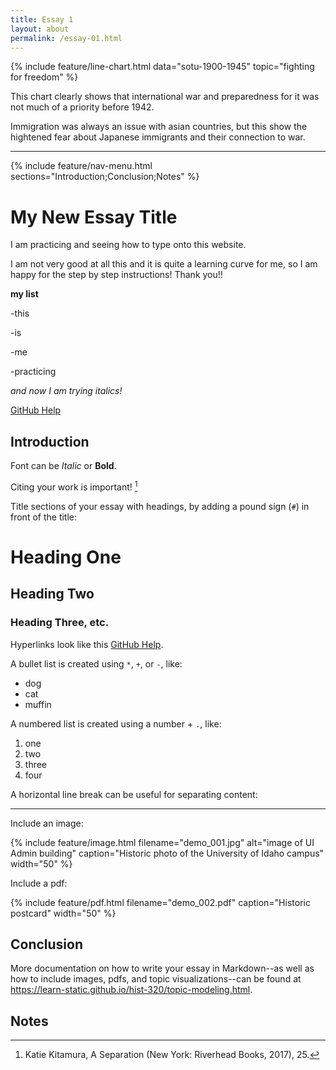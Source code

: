 ```yaml
---
title: Essay 1
layout: about
permalink: /essay-01.html
---
```


{% include feature/line-chart.html data="sotu-1900-1945" topic="fighting for freedom" %}

This chart clearly shows that international war and preparedness for it was not much of a priority before 1942. 

Immigration was always an issue with asian countries, but this show the hightened fear about Japanese immigrants and their connection to war. 

---

{% include feature/nav-menu.html sections="Introduction;Conclusion;Notes" %}

# My New Essay Title

I am practicing and seeing how to type onto this website.

I am not very good at all this and it is quite a learning curve for me, so I am happy for the step by step instructions! Thank you!!

**my list**

-this

-is

-me

-practicing

*and now I am trying italics!*

[GitHub Help](http://help.github.com/)

## Introduction

Font can be *Italic* or **Bold**.

Citing your work is important! [^1]

Title sections of your essay with headings, by adding a pound sign (`#`) in front of the title:

# Heading One

## Heading Two

### Heading Three, etc.

Hyperlinks look like this [GitHub Help](https://help.github.com/).

A bullet list is created using `*`, `+`, or `-`, like:

- dog
- cat
- muffin

A numbered list is created using a number + `.`, like:

1. one
2. two
6. three
2. four

A horizontal line break can be useful for separating content:

----

Include an image:

{% include feature/image.html filename="demo_001.jpg" alt="image of UI Admin building" caption="Historic photo of the University of Idaho campus" width="50" %}

Include a pdf:

{% include feature/pdf.html filename="demo_002.pdf" caption="Historic postcard" width="50" %}

## Conclusion

More documentation on how to write your essay in Markdown--as well as how to include images, pdfs, and topic visualizations--can be found at <https://learn-static.github.io/hist-320/topic-modeling.html>.

## Notes

[^1]: Katie Kitamura, A Separation (New York: Riverhead Books, 2017), 25.
